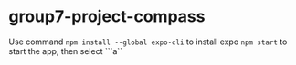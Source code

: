 # group7-project-compass

Use command ```npm install --global expo-cli``` to install expo
```npm start``` to start the app, then select ```a``
